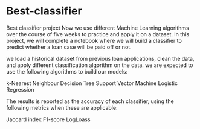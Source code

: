 # Best-classifier
Best classifier project
Now we use different Machine Learning algorithms over the course of five weeks to practice and apply it on a dataset. In this project, we will complete a notebook where we will build a classifier to predict whether a loan case will be paid off or not.

we load a historical dataset from previous loan applications, clean the data, and apply different classification algorithm on the data. we are expected to use the following algorithms to build our models:

k-Nearest Neighbour
Decision Tree
Support Vector Machine
Logistic Regression

The results is reported as the accuracy of each classifier, using the following metrics when these are applicable:

Jaccard index
F1-score
LogLoass

